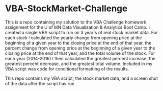 # VBA-StockMarket-Challenge
This is a repo containing my solution to the VBA Challenge homework assignment for the U of MN Data Visualization & Analytics Boot Camp.
I created a single VBA script to run on 3 year's of real stock market data. For each stock I calculated the yearly change from opening price at the beginning of a given year to the closing price at the end of that year, the percent change from opening price at the beginning of a given year to the closing price at the end of that year, and the total volume of the stock. For each year (2014-2016) I then calculated the greatest percent increase, the greatest percent decrease, and the greatest total volume. Included in my VBA script was code for conditional formatting of the results.

This repo contains my VBA script, the stock market data, and a screen shot of the data after the script has run.
